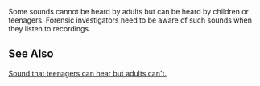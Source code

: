 Some sounds cannot be heard by adults but can be heard by children or
teenagers. Forensic investigators need to be aware of such sounds when
they listen to recordings.

## See Also

[Sound that teenagers can hear but adults
can't.](Media:Atc_teenbuzz.mp3 "wikilink")